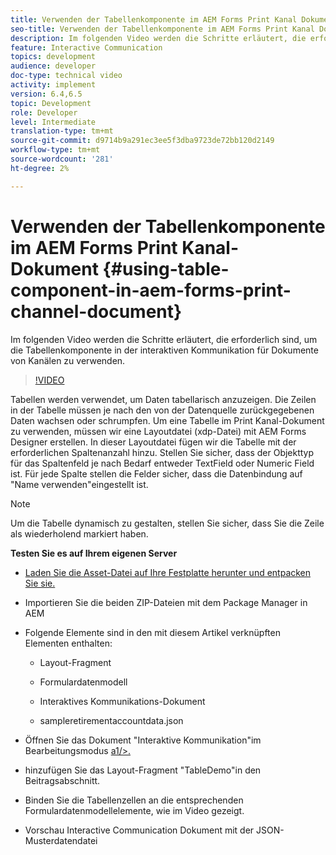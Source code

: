 ```yaml
---
title: Verwenden der Tabellenkomponente im AEM Forms Print Kanal Dokument
seo-title: Verwenden der Tabellenkomponente im AEM Forms Print Kanal Dokument
description: Im folgenden Video werden die Schritte erläutert, die erforderlich sind, um die Tabellenkomponente in der interaktiven Kommunikation für Dokumente von Kanälen zu verwenden.
feature: Interactive Communication
topics: development
audience: developer
doc-type: technical video
activity: implement
version: 6.4,6.5
topic: Development
role: Developer
level: Intermediate
translation-type: tm+mt
source-git-commit: d9714b9a291ec3ee5f3dba9723de72bb120d2149
workflow-type: tm+mt
source-wordcount: '281'
ht-degree: 2%

---
```



# Verwenden der Tabellenkomponente im AEM Forms Print Kanal-Dokument {#using-table-component-in-aem-forms-print-channel-document}

Im folgenden Video werden die Schritte erläutert, die erforderlich sind, um die Tabellenkomponente in der interaktiven Kommunikation für Dokumente von Kanälen zu verwenden.

>[!VIDEO](https://video.tv.adobe.com/v/27769?quality=9&learn=on)

Tabellen werden verwendet, um Daten tabellarisch anzuzeigen. Die Zeilen in der Tabelle müssen je nach den von der Datenquelle zurückgegebenen Daten wachsen oder schrumpfen. Um eine Tabelle im Print Kanal-Dokument zu verwenden, müssen wir eine Layoutdatei (xdp-Datei) mit AEM Forms Designer erstellen. In dieser Layoutdatei fügen wir die Tabelle mit der erforderlichen Spaltenanzahl hinzu. Stellen Sie sicher, dass der Objekttyp für das Spaltenfeld je nach Bedarf entweder TextField oder Numeric Field ist. Für jede Spalte stellen die Felder sicher, dass die Datenbindung auf &quot;Name verwenden&quot;eingestellt ist.

>[!NOTE]
>
>Um die Tabelle dynamisch zu gestalten, stellen Sie sicher, dass Sie die Zeile als wiederholend markiert haben.

**Testen Sie es auf Ihrem eigenen Server**

* [Laden Sie die Asset-Datei auf Ihre Festplatte herunter und entpacken Sie sie.](assets/usingtablesinprintchannel.zip)

* Importieren Sie die beiden ZIP-Dateien mit dem Package Manager in AEM

* Folgende Elemente sind in den mit diesem Artikel verknüpften Elementen enthalten:

   * Layout-Fragment

   * Formulardatenmodell

   * Interaktives Kommunikations-Dokument
   * sampleretirementaccountdata.json

* Öffnen Sie das Dokument &quot;Interaktive Kommunikation&quot;im Bearbeitungsmodus [a1/>.](http://localhost:4502/editor.html/content/forms/af/401kstatement/tablesinprintdocument/channels/print.html)

* hinzufügen Sie das Layout-Fragment &quot;TableDemo&quot;in den Beitragsabschnitt.
* Binden Sie die Tabellenzellen an die entsprechenden Formulardatenmodellelemente, wie im Video gezeigt.

* Vorschau Interactive Communication Dokument mit der JSON-Musterdatendatei


